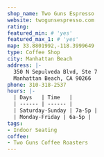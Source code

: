 ```yaml
---
shop_name: Two Guns Espresso
website: twogunsespresso.com
rating:
featured_min: # 'yes'
featured_max_1: # 'yes'
map: 33.8801992,-118.3999649
type: Coffee Shop
city: Manhattan Beach
address: |-
  350 N Sepulveda Blvd, Ste 7
  Manhattan Beach, CA 90266
phone: 310-318-2537
hours: |-
  | Days   | Time   |
  | ------ | ------ |
  | Saturday-Sunday | 7a-5p |
  | Monday-Friday | 6a-5p |
tags:
- Indoor Seating
coffee:
- Two Guns Coffee Roasters
---
```


